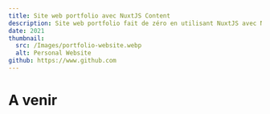 ```yaml
---
title: Site web portfolio avec NuxtJS Content
description: Site web portfolio fait de zéro en utilisant NuxtJS avec NuxtJS Content et SCSS.
date: 2021
thumbnail:
  src: /Images/portfolio-website.webp
  alt: Personal Website
github: https://www.github.com
---
```


# A venir

